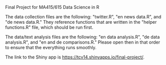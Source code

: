 Final Project for MA415/615 Data Science in R

The data collection files are the following: "twitter.R", "en news data.R", and "de news data.R." They reference functions that are written in the "helper functions.R" file, which should be run first.

The data/text analysis files are the following: "en data analysis.R", "de data analysis.R", and "en and de comparisons.R." Please open then in that order to ensure that the everything runs smoothly.

The link to the Shiny app is https://tcv14.shinyapps.io/final-project/.